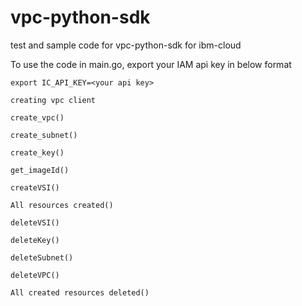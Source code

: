 # vpc-python-sdk
test and sample code for vpc-python-sdk for ibm-cloud

To use the code in main.go, export your IAM api key in below format
```
export IC_API_KEY=<your api key>
```


```
creating vpc client

create_vpc()

create_subnet()

create_key()

get_imageId()

createVSI()

All resources created()

deleteVSI()

deleteKey()

deleteSubnet()

deleteVPC()

All created resources deleted()
```

